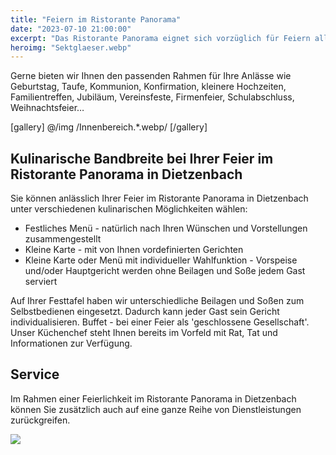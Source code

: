 ```yaml
---
title: "Feiern im Ristorante Panorama"
date: "2023-07-10 21:00:00"
excerpt: "Das Ristorante Panorama eignet sich vorzüglich für Feiern aller Art."
heroimg: "Sektglaeser.webp"
---
```


Gerne bieten wir Ihnen den passenden Rahmen für Ihre Anlässe wie Geburtstag, Taufe, Kommunion, Konfirmation, kleinere Hochzeiten, Familientreffen, Jubiläum, Vereinsfeste, Firmenfeier, Schulabschluss, Weihnachtsfeier…

[gallery] @/img /Innenbereich.*\.webp/ [/gallery]


## Kulinarische Bandbreite bei Ihrer Feier im Ristorante Panorama in Dietzenbach

Sie können anlässlich Ihrer Feier im Ristorante Panorama in Dietzenbach unter verschiedenen kulinarischen Möglichkeiten wählen:
- Festliches Menü - natürlich nach Ihren Wünschen und Vorstellungen zusammengestellt
- Kleine Karte - mit von Ihnen vordefinierten Gerichten
- Kleine Karte oder Menü mit individueller Wahlfunktion - Vorspeise und/oder Hauptgericht werden ohne Beilagen und Soße jedem Gast serviert

Auf Ihrer Festtafel haben wir unterschiedliche Beilagen und Soßen zum Selbstbedienen eingesetzt. Dadurch kann jeder Gast sein Gericht individualisieren. Buffet - bei einer Feier als 'geschlossene Gesellschaft'. Unser Küchenchef steht Ihnen bereits im Vorfeld mit Rat, Tat und Informationen zur Verfügung.


## Service

Im Rahmen einer Feierlichkeit im Ristorante Panorama in Dietzenbach können Sie zusätzlich auch auf eine ganze Reihe von Dienstleistungen zurückgreifen.

![](../img/balloons.webp)



